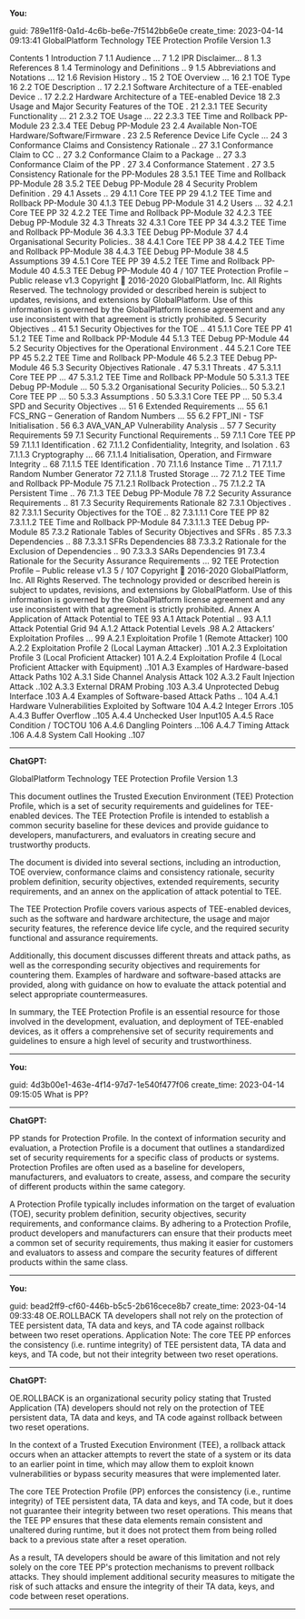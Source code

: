 **You:**

guid: 789e11f8-0a1d-4c6b-be6e-7f5142bb6e0e
create_time: 2023-04-14 09:13:41
GlobalPlatform Technology
TEE Protection Profile
Version 1.3

Contents
1 Introduction  7
1.1 Audience ... 7
1.2 IPR Disclaimer... 8
1.3 References  8
1.4 Terminology and Definitions .. 9
1.5 Abbreviations and Notations ... 12
1.6 Revision History .. 15
2 TOE Overview ... 16
2.1 TOE Type  16
2.2 TOE Description .. 17
2.2.1 Software Architecture of a TEE-enabled Device .. 17
2.2.2 Hardware Architecture of a TEE-enabled Device  18
2.3 Usage and Major Security Features of the TOE . 21
2.3.1 TEE Security Functionality ... 21
2.3.2 TOE Usage ... 22
2.3.3 TEE Time and Rollback PP-Module  23
2.3.4 TEE Debug PP-Module  23
2.4 Available Non-TOE Hardware/Software/Firmware . 23
2.5 Reference Device Life Cycle ... 24
3 Conformance Claims and Consistency Rationale .. 27
3.1 Conformance Claim to CC .. 27
3.2 Conformance Claim to a Package .. 27
3.3 Conformance Claim of the PP . 27
3.4 Conformance Statement . 27
3.5 Consistency Rationale for the PP-Modules  28
3.5.1 TEE Time and Rollback PP-Module  28
3.5.2 TEE Debug PP-Module  28
4 Security Problem Definition . 29
4.1 Assets .. 29
4.1.1 Core TEE PP  29
4.1.2 TEE Time and Rollback PP-Module  30
4.1.3 TEE Debug PP-Module  31
4.2 Users ... 32
4.2.1 Core TEE PP  32
4.2.2 TEE Time and Rollback PP-Module  32
4.2.3 TEE Debug PP-Module  32
4.3 Threats  32
4.3.1 Core TEE PP  34
4.3.2 TEE Time and Rollback PP-Module  36
4.3.3 TEE Debug PP-Module  37
4.4 Organisational Security Policies.. 38
4.4.1 Core TEE PP  38
4.4.2 TEE Time and Rollback PP-Module  38
4.4.3 TEE Debug PP-Module  38
4.5 Assumptions  39
4.5.1 Core TEE PP  39
4.5.2 TEE Time and Rollback PP-Module  40
4.5.3 TEE Debug PP-Module  40
4 / 107 TEE Protection Profile – Public release v1.3
Copyright  2016-2020 GlobalPlatform, Inc. All Rights Reserved.
The technology provided or described herein is subject to updates, revisions, and extensions by GlobalPlatform. Use of this
information is governed by the GlobalPlatform license agreement and any use inconsistent with that agreement is strictly
prohibited.
5 Security Objectives .. 41
5.1 Security Objectives for the TOE .. 41
5.1.1 Core TEE PP  41
5.1.2 TEE Time and Rollback PP-Module  44
5.1.3 TEE Debug PP-Module  44
5.2 Security Objectives for the Operational Environment . 44
5.2.1 Core TEE PP  45
5.2.2 TEE Time and Rollback PP-Module  46
5.2.3 TEE Debug PP-Module  46
5.3 Security Objectives Rationale . 47
5.3.1 Threats . 47
5.3.1.1 Core TEE PP ... 47
5.3.1.2 TEE Time and Rollback PP-Module  50
5.3.1.3 TEE Debug PP-Module ... 50
5.3.2 Organisational Security Policies... 50
5.3.2.1 Core TEE PP ... 50
5.3.3 Assumptions . 50
5.3.3.1 Core TEE PP ... 50
5.3.4 SPD and Security Objectives ... 51
6 Extended Requirements ... 55
6.1 FCS_RNG – Generation of Random Numbers ... 55
6.2 FPT_INI - TSF Initialisation . 56
6.3 AVA_VAN_AP Vulnerability Analysis .. 57
7 Security Requirements  59
7.1 Security Functional Requirements .. 59
7.1.1 Core TEE PP  59
7.1.1.1 Identification . 62
7.1.1.2 Confidentiality, Integrity, and Isolation . 63
7.1.1.3 Cryptography ... 66
7.1.1.4 Initialisation, Operation, and Firmware Integrity .. 68
7.1.1.5 TEE Identification . 70
7.1.1.6 Instance Time .. 71
7.1.1.7 Random Number Generator  72
7.1.1.8 Trusted Storage ... 72
7.1.2 TEE Time and Rollback PP-Module  75
7.1.2.1 Rollback Protection .. 75
7.1.2.2 TA Persistent Time .. 76
7.1.3 TEE Debug PP-Module  78
7.2 Security Assurance Requirements .. 81
7.3 Security Requirements Rationale 82
7.3.1 Objectives . 82
7.3.1.1 Security Objectives for the TOE .. 82
7.3.1.1.1 Core TEE PP 82
7.3.1.1.2 TEE Time and Rollback PP-Module 84
7.3.1.1.3 TEE Debug PP-Module 85
7.3.2 Rationale Tables of Security Objectives and SFRs . 85
7.3.3 Dependencies .. 88
7.3.3.1 SFRs Dependencies  88
7.3.3.2 Rationale for the Exclusion of Dependencies .. 90
7.3.3.3 SARs Dependencies  91
7.3.4 Rationale for the Security Assurance Requirements ... 92
TEE Protection Profile – Public release v1.3 5 / 107
Copyright  2016-2020 GlobalPlatform, Inc. All Rights Reserved.
The technology provided or described herein is subject to updates, revisions, and extensions by GlobalPlatform. Use of this
information is governed by the GlobalPlatform license agreement and any use inconsistent with that agreement is strictly
prohibited.
Annex A Application of Attack Potential to TEE  93
A.1 Attack Potential .. 93
A.1.1 Attack Potential Grid 94
A.1.2 Attack Potential Levels .98
A.2 Attackers’ Exploitation Profiles ... 99
A.2.1 Exploitation Profile 1 (Remote Attacker) 100
A.2.2 Exploitation Profile 2 (Local Layman Attacker) ..101
A.2.3 Exploitation Profile 3 (Local Proficient Attacker) 101
A.2.4 Exploitation Profile 4 (Local Proficient Attacker with Equipment) ..101
A.3 Examples of Hardware-based Attack Paths  102
A.3.1 Side Channel Analysis Attack 102
A.3.2 Fault Injection Attack ..102
A.3.3 External DRAM Probing .103
A.3.4 Unprotected Debug Interface .103
A.4 Examples of Software-based Attack Paths .. 104
A.4.1 Hardware Vulnerabilities Exploited by Software 104
A.4.2 Integer Errors .105
A.4.3 Buffer Overflow ..105
A.4.4 Unchecked User Input105
A.4.5 Race Condition / TOCTOU 106
A.4.6 Dangling Pointers ...106
A.4.7 Timing Attack .106
A.4.8 System Call Hooking ..107

* * *

**ChatGPT:**

GlobalPlatform Technology
TEE Protection Profile
Version 1.3

This document outlines the Trusted Execution Environment (TEE) Protection Profile, which is a set of security requirements and guidelines for TEE-enabled devices. The TEE Protection Profile is intended to establish a common security baseline for these devices and provide guidance to developers, manufacturers, and evaluators in creating secure and trustworthy products.

The document is divided into several sections, including an introduction, TOE overview, conformance claims and consistency rationale, security problem definition, security objectives, extended requirements, security requirements, and an annex on the application of attack potential to TEE.

The TEE Protection Profile covers various aspects of TEE-enabled devices, such as the software and hardware architecture, the usage and major security features, the reference device life cycle, and the required security functional and assurance requirements.

Additionally, this document discusses different threats and attack paths, as well as the corresponding security objectives and requirements for countering them. Examples of hardware and software-based attacks are provided, along with guidance on how to evaluate the attack potential and select appropriate countermeasures.

In summary, the TEE Protection Profile is an essential resource for those involved in the development, evaluation, and deployment of TEE-enabled devices, as it offers a comprehensive set of security requirements and guidelines to ensure a high level of security and trustworthiness.

* * *

**You:**

guid: 4d3b00e1-463e-4f14-97d7-1e540f477f06
create_time: 2023-04-14 09:15:05
What is PP?

* * *

**ChatGPT:**

PP stands for Protection Profile. In the context of information security and evaluation, a Protection Profile is a document that outlines a standardized set of security requirements for a specific class of products or systems. Protection Profiles are often used as a baseline for developers, manufacturers, and evaluators to create, assess, and compare the security of different products within the same category.

A Protection Profile typically includes information on the target of evaluation (TOE), security problem definition, security objectives, security requirements, and conformance claims. By adhering to a Protection Profile, product developers and manufacturers can ensure that their products meet a common set of security requirements, thus making it easier for customers and evaluators to assess and compare the security features of different products within the same class.

* * *

**You:**

guid: bead2ff9-cf60-446b-b5c5-2b616cece8b7
create_time: 2023-04-14 09:33:48
OE.ROLLBACK
TA developers shall not rely on the protection of TEE persistent data, TA data and keys, and TA code against rollback between two reset operations.
Application Note:
The core TEE PP enforces the consistency (i.e. runtime integrity) of TEE persistent data, TA data and keys, and TA code, but not their integrity between two reset operations.

* * *

**ChatGPT:**

OE.ROLLBACK is an organizational security policy stating that Trusted Application (TA) developers should not rely on the protection of TEE persistent data, TA data and keys, and TA code against rollback between two reset operations.

In the context of a Trusted Execution Environment (TEE), a rollback attack occurs when an attacker attempts to revert the state of a system or its data to an earlier point in time, which may allow them to exploit known vulnerabilities or bypass security measures that were implemented later.

The core TEE Protection Profile (PP) enforces the consistency (i.e., runtime integrity) of TEE persistent data, TA data and keys, and TA code, but it does not guarantee their integrity between two reset operations. This means that the TEE PP ensures that these data elements remain consistent and unaltered during runtime, but it does not protect them from being rolled back to a previous state after a reset operation.

As a result, TA developers should be aware of this limitation and not rely solely on the core TEE PP's protection mechanisms to prevent rollback attacks. They should implement additional security measures to mitigate the risk of such attacks and ensure the integrity of their TA data, keys, and code between reset operations.

* * *

